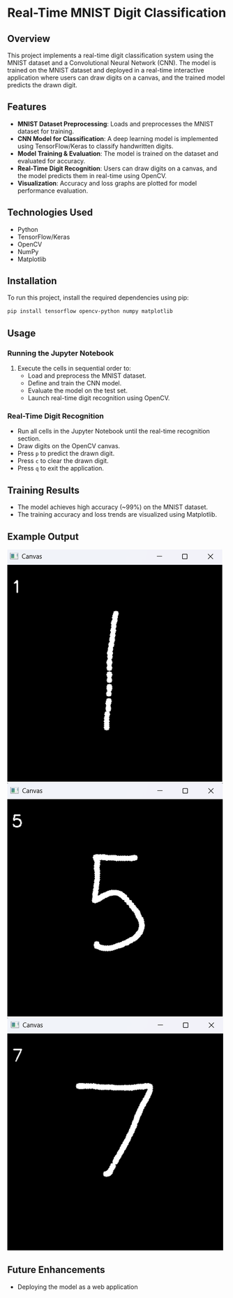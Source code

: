 # Real-Time MNIST Digit Classification

## Overview

This project implements a real-time digit classification system using the MNIST dataset and a Convolutional Neural Network (CNN). The model is trained on the MNIST dataset and deployed in a real-time interactive application where users can draw digits on a canvas, and the trained model predicts the drawn digit.

## Features

- **MNIST Dataset Preprocessing**: Loads and preprocesses the MNIST dataset for training.
- **CNN Model for Classification**: A deep learning model is implemented using TensorFlow/Keras to classify handwritten digits.
- **Model Training & Evaluation**: The model is trained on the dataset and evaluated for accuracy.
- **Real-Time Digit Recognition**: Users can draw digits on a canvas, and the model predicts them in real-time using OpenCV.
- **Visualization**: Accuracy and loss graphs are plotted for model performance evaluation.

## Technologies Used

- Python
- TensorFlow/Keras
- OpenCV
- NumPy
- Matplotlib

## Installation

To run this project, install the required dependencies using pip:

```bash
pip install tensorflow opencv-python numpy matplotlib
```

## Usage

### Running the Jupyter Notebook

1. Execute the cells in sequential order to:
   - Load and preprocess the MNIST dataset.
   - Define and train the CNN model.
   - Evaluate the model on the test set.
   - Launch real-time digit recognition using OpenCV.

### Real-Time Digit Recognition

- Run all cells in the Jupyter Notebook until the real-time recognition section.
- Draw digits on the OpenCV canvas.
- Press `p` to predict the drawn digit.
- Press `c` to clear the drawn digit.
- Press `q` to exit the application.

## Training Results

- The model achieves high accuracy (\~99%) on the MNIST dataset.
- The training accuracy and loss trends are visualized using Matplotlib.

## Example Output

![Output 1](outputs/canvas_1.png)
![Output 2](outputs/canvas_5.png)
![Output 3](outputs/canvas_7.png)


## Future Enhancements

- Deploying the model as a web application

